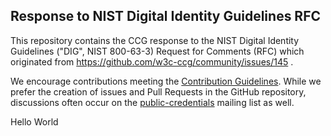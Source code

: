 ## Response to NIST Digital Identity Guidelines RFC

This repository contains the CCG response to the NIST Digital Identity
Guidelines ("DIG", NIST 800-63-3) Request for Comments (RFC) which originated
from https://github.com/w3c-ccg/community/issues/145 .

We encourage contributions meeting the [Contribution
Guidelines](CONTRIBUTING.md).  While we prefer the creation of issues and Pull
Requests in the GitHub repository, discussions often occur on the
[public-credentials](http://lists.w3.org/Archives/Public/public-credentials/)
mailing list as well.

Hello World